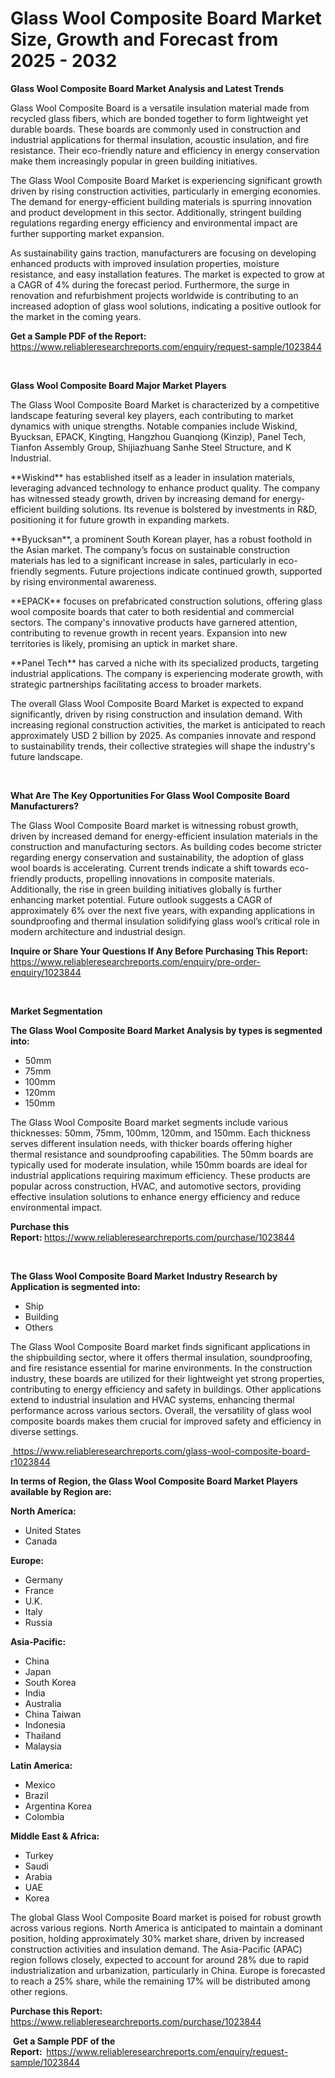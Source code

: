 <p><h1>Glass Wool Composite Board Market Size, Growth and Forecast from 2025 - 2032</h1></p><p><strong>Glass Wool Composite Board Market Analysis and Latest Trends</strong></p>
<p><p>Glass Wool Composite Board is a versatile insulation material made from recycled glass fibers, which are bonded together to form lightweight yet durable boards. These boards are commonly used in construction and industrial applications for thermal insulation, acoustic insulation, and fire resistance. Their eco-friendly nature and efficiency in energy conservation make them increasingly popular in green building initiatives.</p><p>The Glass Wool Composite Board Market is experiencing significant growth driven by rising construction activities, particularly in emerging economies. The demand for energy-efficient building materials is spurring innovation and product development in this sector. Additionally, stringent building regulations regarding energy efficiency and environmental impact are further supporting market expansion.</p><p>As sustainability gains traction, manufacturers are focusing on developing enhanced products with improved insulation properties, moisture resistance, and easy installation features. The market is expected to grow at a CAGR of 4% during the forecast period. Furthermore, the surge in renovation and refurbishment projects worldwide is contributing to an increased adoption of glass wool solutions, indicating a positive outlook for the market in the coming years.</p></p>
<p><strong>Get a Sample PDF of the Report:&nbsp;</strong> <a href="https://www.reliableresearchreports.com/enquiry/request-sample/1023844?utm_campaign=2593&utm_medium=2&utm_source=Github&utm_content=ia&utm_term=18042025&utm_id=glass-wool-composite-board">https://www.reliableresearchreports.com/enquiry/request-sample/1023844</a></p>
<p>&nbsp;</p>
<p><strong>Glass Wool Composite Board Major Market Players</strong></p>
<p><p>The Glass Wool Composite Board Market is characterized by a competitive landscape featuring several key players, each contributing to market dynamics with unique strengths. Notable companies include Wiskind, Byucksan, EPACK, Kingting, Hangzhou Guanqiong (Kinzip), Panel Tech, Tianfon Assembly Group, Shijiazhuang Sanhe Steel Structure, and K Industrial.</p><p>**Wiskind** has established itself as a leader in insulation materials, leveraging advanced technology to enhance product quality. The company has witnessed steady growth, driven by increasing demand for energy-efficient building solutions. Its revenue is bolstered by investments in R&D, positioning it for future growth in expanding markets.</p><p>**Byucksan**, a prominent South Korean player, has a robust foothold in the Asian market. The company’s focus on sustainable construction materials has led to a significant increase in sales, particularly in eco-friendly segments. Future projections indicate continued growth, supported by rising environmental awareness.</p><p>**EPACK** focuses on prefabricated construction solutions, offering glass wool composite boards that cater to both residential and commercial sectors. The company's innovative products have garnered attention, contributing to revenue growth in recent years. Expansion into new territories is likely, promising an uptick in market share.</p><p>**Panel Tech** has carved a niche with its specialized products, targeting industrial applications. The company is experiencing moderate growth, with strategic partnerships facilitating access to broader markets.</p><p>The overall Glass Wool Composite Board Market is expected to expand significantly, driven by rising construction and insulation demand. With increasing regional construction activities, the market is anticipated to reach approximately USD 2 billion by 2025. As companies innovate and respond to sustainability trends, their collective strategies will shape the industry's future landscape.</p></p>
<p>&nbsp;</p>
<p><strong>What Are The Key Opportunities For Glass Wool Composite Board Manufacturers?</strong></p>
<p><p>The Glass Wool Composite Board market is witnessing robust growth, driven by increased demand for energy-efficient insulation materials in the construction and manufacturing sectors. As building codes become stricter regarding energy conservation and sustainability, the adoption of glass wool boards is accelerating. Current trends indicate a shift towards eco-friendly products, propelling innovations in composite materials. Additionally, the rise in green building initiatives globally is further enhancing market potential. Future outlook suggests a CAGR of approximately 6% over the next five years, with expanding applications in soundproofing and thermal insulation solidifying glass wool’s critical role in modern architecture and industrial design.</p></p>
<p><strong>Inquire or Share Your Questions If Any Before Purchasing This Report:</strong> <a href="https://www.reliableresearchreports.com/enquiry/pre-order-enquiry/1023844?utm_campaign=2593&utm_medium=2&utm_source=Github&utm_content=ia&utm_term=18042025&utm_id=glass-wool-composite-board">https://www.reliableresearchreports.com/enquiry/pre-order-enquiry/1023844</a></p>
<p>&nbsp;</p>
<p><strong>Market Segmentation</strong></p>
<p><strong>The Glass Wool Composite Board Market Analysis by types is segmented into:</strong></p>
<p><ul><li>50mm</li><li>75mm</li><li>100mm</li><li>120mm</li><li>150mm</li></ul></p>
<p><p>The Glass Wool Composite Board market segments include various thicknesses: 50mm, 75mm, 100mm, 120mm, and 150mm. Each thickness serves different insulation needs, with thicker boards offering higher thermal resistance and soundproofing capabilities. The 50mm boards are typically used for moderate insulation, while 150mm boards are ideal for industrial applications requiring maximum efficiency. These products are popular across construction, HVAC, and automotive sectors, providing effective insulation solutions to enhance energy efficiency and reduce environmental impact.</p></p>
<p><strong>Purchase this Report:&nbsp;</strong><a href="https://www.reliableresearchreports.com/purchase/1023844?utm_campaign=2593&utm_medium=2&utm_source=Github&utm_content=ia&utm_term=18042025&utm_id=glass-wool-composite-board">https://www.reliableresearchreports.com/purchase/1023844</a></p>
<p>&nbsp;</p>
<p><strong>The Glass Wool Composite Board Market Industry Research by Application is segmented into:</strong></p>
<p><ul><li>Ship</li><li>Building</li><li>Others</li></ul></p>
<p><p>The Glass Wool Composite Board market finds significant applications in the shipbuilding sector, where it offers thermal insulation, soundproofing, and fire resistance essential for marine environments. In the construction industry, these boards are utilized for their lightweight yet strong properties, contributing to energy efficiency and safety in buildings. Other applications extend to industrial insulation and HVAC systems, enhancing thermal performance across various sectors. Overall, the versatility of glass wool composite boards makes them crucial for improved safety and efficiency in diverse settings.</p></p>
<p><a href="https://www.reliableresearchreports.com/glass-wool-composite-board-r1023844?utm_campaign=2593&utm_medium=2&utm_source=Github&utm_content=ia&utm_term=18042025&utm_id=glass-wool-composite-board">&nbsp;https://www.reliableresearchreports.com/glass-wool-composite-board-r1023844</a></p>
<p><strong>In terms of Region, the Glass Wool Composite Board Market Players available by Region are:</strong></p>
<p>
    <p> <strong> North America: </strong>
        <ul>
            <li>United States</li>
            <li>Canada</li>
        </ul>
        </p> 
    <p> <strong> Europe: </strong>
        <ul>
            <li>Germany</li>
            <li>France</li>
            <li>U.K.</li>
            <li>Italy</li>
            <li>Russia</li>
        </ul>
        </p> 
    <p> <strong> Asia-Pacific: </strong>
        <ul>
            <li>China</li>
            <li>Japan</li>
            <li>South Korea</li>
            <li>India</li>
            <li>Australia</li>
            <li>China Taiwan</li>
            <li>Indonesia</li>
            <li>Thailand</li>
            <li>Malaysia</li>
        </ul>
        </p> 
    <p> <strong> Latin America: </strong>
        <ul>
            <li>Mexico</li>
            <li>Brazil</li>
            <li>Argentina Korea</li>
            <li>Colombia</li>
        </ul>
        </p> 
    <p> <strong> Middle East & Africa: </strong>
        <ul>
            <li>Turkey</li>
            <li>Saudi</li>
            <li>Arabia</li>
            <li>UAE</li>
            <li>Korea</li>
        </ul>
    </p>
    </p>
<p><p>The global Glass Wool Composite Board market is poised for robust growth across various regions. North America is anticipated to maintain a dominant position, holding approximately 30% market share, driven by increased construction activities and insulation demand. The Asia-Pacific (APAC) region follows closely, expected to account for around 28% due to rapid industrialization and urbanization, particularly in China. Europe is forecasted to reach a 25% share, while the remaining 17% will be distributed among other regions.</p></p>
<p><strong>Purchase this Report: </strong><a href="https://www.reliableresearchreports.com/purchase/1023844?utm_campaign=2593&utm_medium=2&utm_source=Github&utm_content=ia&utm_term=18042025&utm_id=glass-wool-composite-board">https://www.reliableresearchreports.com/purchase/1023844</a></p>
<p>&nbsp;<strong>Get a Sample PDF of the Report:&nbsp;&nbsp;</strong><a href="https://www.reliableresearchreports.com/enquiry/request-sample/1023844?utm_campaign=2593&utm_medium=2&utm_source=Github&utm_content=ia&utm_term=18042025&utm_id=glass-wool-composite-board">https://www.reliableresearchreports.com/enquiry/request-sample/1023844</a></p>
<p><strong></strong></p>
<p><p></p><p></p><p></p></p>
